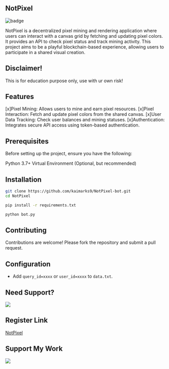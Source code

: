 ## NotPixel
![badge](https://img.shields.io/badge/version-1.0.-blue)

NotPixel is a decentralized pixel mining and rendering application where users can interact with a canvas grid by fetching and updating pixel colors. It provides an API to check pixel status and track mining activity. This project aims to be a playful blockchain-based experience, allowing users to participate in a shared visual creation.

## Disclaimer!
This is for education purpose only, use with ur own risk!

## Features

[x]Pixel Mining: Allows users to mine and earn pixel resources.
[x]Pixel Interaction: Fetch and update pixel colors from the shared canvas.
[x]User Data Tracking: Check user balances and mining statuses.
[x]Authentication: Integrates secure API access using token-based authentication.

## Prerequisites
Before setting up the project, ensure you have the following:

Python 3.7+
Virtual Environment (Optional, but recommended)

## Installation

```bash
git clone https://github.com/kaimarks9/NotPixel-bot.git
cd NotPixel
```
```bash
pip install -r requirements.txt
```
```bash
python bot.py
```
## Contributing

Contributions are welcome! Please fork the repository and submit a pull request.

## Configuration

- Add `query_id=xxxx` or `user_id=xxxx` to `data.txt`.

## Need Support?

[<img src="https://img.shields.io/badge/Telegram-%40Me-orange">](https://t.me/kaimarks9)

## Register Link
[NotPixel](https://t.me/notpixel/app?startapp=f5791227811)

## Support My Work

[<img
src="https://img.shields.io/badge/Binance-FCD535?style=for-the-badge&logo=binance&logoColor=white">](https://trakteer.id/kaimarks9)